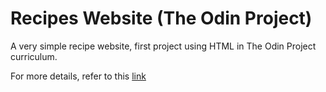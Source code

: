 # Recipes Website (The Odin Project)
A very simple recipe website, first project using HTML in The Odin Project curriculum.

For more details, refer to this [link](https://www.theodinproject.com/lessons/foundations-recipes)